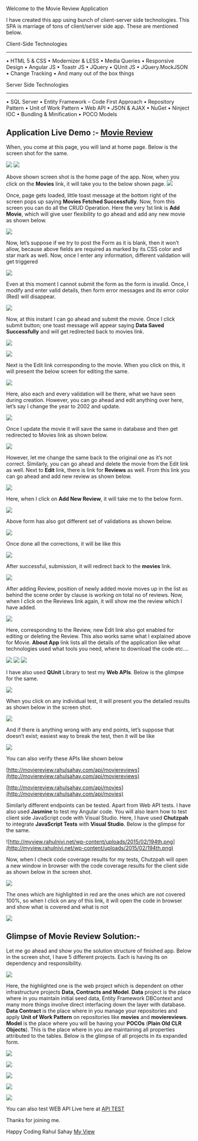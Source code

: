 Welcome to the Movie Review Application

I have created this app using bunch of client-server side technologies. This SPA is marriage of tons of client/server side app. These are mentioned below.

Client-Side Technologies

***

• HTML 5 & CSS
• Modernizer & LESS
• Media Queries
• Responsive Design
• Angular JS
• Toastr JS
• JQuery
• QUnit JS
• JQuery.MockJSON
• Change Tracking
• And many out of the box things 

Server Side Technologies

***
• SQL Server
• Entity Framework – Code First Approach
• Repository Pattern
• Unit of Work Pattern
• Web API
• JSON & AJAX
• NuGet
• Ninject IOC
• Bundling & Minification
• POCO Models 

## Application Live Demo :- [Movie Review](http://moviereview.rahulsahay.com/#/)

When, you come at this page, you will land at home page. Below is the screen shot for the same.

![](http://myview.rahulnivi.net/wp-content/uploads/2015/02/170th.png)
![](http://myview.rahulnivi.net/wp-content/uploads/2015/02/171th.png)

Above shown screen shot is the home page of the app. Now, when you click on the **Movies** link, it will take you to the below shown page.
![](http://myview.rahulnivi.net/wp-content/uploads/2015/02/172nd.png)

Once, page gets loaded, little toast message at the bottom right of the screen pops up saying **Movies Fetched Successfully**. Now, from this screen you can do all the CRUD Operation. Here the very 1st link is **Add Movie**, which will give user flexibility to go ahead and add any new movie as shown below.

![](http://myview.rahulnivi.net/wp-content/uploads/2015/02/173rd.png)

Now, let’s suppose if we try to post the Form as it is blank, then it won’t allow, because above fields are required as marked by its CSS color and star mark as well. Now, once I enter any information, different validation will get triggered

![](http://myview.rahulnivi.net/wp-content/uploads/2015/02/174th.png)

Even at this moment I cannot submit the form as the form is invalid. Once, I modify and enter valid details, then form error messages and its error color (Red) will disappear.

![](http://myview.rahulnivi.net/wp-content/uploads/2015/02/175th.png)

Now, at this instant I can go ahead and submit the movie. Once I click submit button; one toast message will appear saying **Data Saved Successfully** and will get redirected back to movies link.

![](http://myview.rahulnivi.net/wp-content/uploads/2015/02/176th.png)

![](http://myview.rahulnivi.net/wp-content/uploads/2015/02/177th.png)

Next is the Edit link corresponding to the movie. When you click on this, it will present the below screen for editing the same.

![](http://myview.rahulnivi.net/wp-content/uploads/2015/02/178th.png)

Here, also each and every validation will be there, what we have seen during creation. However, you can go ahead and edit anything over here, let’s say I change the year to 2002 and update.

![](http://myview.rahulnivi.net/wp-content/uploads/2015/02/179th.png)

Once I update the movie it will save the same in database and then get redirected to Movies link as shown below.

![](http://myview.rahulnivi.net/wp-content/uploads/2015/02/180th.png)

However, let me change the same back to the original one as it’s not correct. Similarly, you can go ahead and delete the movie from the Edit link as well. Next to **Edit** link, there is link for **Reviews** as well. From this link you can go ahead and add new review as shown below.

![](http://myview.rahulnivi.net/wp-content/uploads/2015/02/181th.png)

Here, when I click on **Add New Review**, it will take me to the below form.

![](http://myview.rahulnivi.net/wp-content/uploads/2015/02/182nd.png)

Above form has also got different set of validations as shown below.

![](http://myview.rahulnivi.net/wp-content/uploads/2015/02/183rd.png)

Once done all the corrections, it will be like this

![](http://myview.rahulnivi.net/wp-content/uploads/2015/02/184th.png)

After successful, submission, it will redirect back to the **movies** link.

![](http://myview.rahulnivi.net/wp-content/uploads/2015/02/185th.png)

After adding Review, position of newly added movie moves up in the list as behind the scene order by clause is working on total no of reviews. Now, when I click on the Reviews link again, it will show me the review which I have added.

![](http://myview.rahulnivi.net/wp-content/uploads/2015/02/186th.png)

Here, corresponding to the Review, new Edit link also got enabled for editing or deleting the Review. This also works same what I explained above for Movie. **About App** link lists all the details of the application like what technologies used what tools you need, where to download the code etc….

![](http://myview.rahulnivi.net/wp-content/uploads/2015/02/187th.png)
![](http://myview.rahulnivi.net/wp-content/uploads/2015/02/188th.png)
![](http://myview.rahulnivi.net/wp-content/uploads/2015/02/189th.png)

I have also used **QUnit** Library to test my <strong>Web APIs</strong>. Below is the glimpse for the same.

![](http://myview.rahulnivi.net/wp-content/uploads/2015/02/191th.png)

When you click on any individual test, it will present you the detailed results as shown below in the screen shot.

![](http://myview.rahulnivi.net/wp-content/uploads/2015/02/192nd.png)

And if there is anything wrong with any end points, let’s suppose that doesn’t exist; easiest way to break the test, then it will be like

![](http://myview.rahulnivi.net/wp-content/uploads/2015/02/216th.png)

You can also verify these APIs like shown below

[http://moviereview.rahulsahay.com/api/moviereviews](http://moviereview.rahulsahay.com/api/moviereviews)

[http://moviereview.rahulsahay.com/api/movies](http://moviereview.rahulsahay.com/api/movies)

Similarly different endpoints can be tested. Apart from Web API tests. I have also used **Jasmine** to test my Angular code. You will also learn how to test client side JavaScript code with Visual Studio. Here, I have used **Chutzpah** to integrate **JavaScript Tests** with **Visual Studio**. Below is the glimpse for the same.

![http://myview.rahulnivi.net/wp-content/uploads/2015/02/194th.png](http://myview.rahulnivi.net/wp-content/uploads/2015/02/194th.png)

Now, when I check code coverage results for my tests, Chutzpah will open a new window in browser with the code coverage results for the client side as shown below in the screen shot.

![](http://myview.rahulnivi.net/wp-content/uploads/2015/02/193rd.png)

The ones which are highlighted in red are the ones which are not covered 100%, so when I click on any of this link, it will open the code in browser and show what is covered and what is not

![](http://myview.rahulnivi.net/wp-content/uploads/2015/02/196th.png)

## Glimpse of Movie Review Solution:-

Let me go ahead and show you the solution structure of finished app. Below in the screen shot, I have 5 different projects. Each is having its on dependency and responsibility.

![](http://myview.rahulnivi.net/wp-content/uploads/2015/02/197th.png)

Here, the highlighted one is the web project which is dependent on other infrastructure projects **Data, Contracts and Model**. **Data** project is the place where in you maintain initial seed data, Entity Framework DBContext and many more things involve direct interfacing down the layer with database. **Data Contract** is the place where in you manage your repositories and apply **Unit of Work Pattern** on repositories like **movies** and **moviereviews**. **Model** is the place where you will be having your **POCOs** (**Plain Old CLR Objects**). This is the place where in you are maintaining all properties attributed to the tables. Below is the glimpse of all projects in its expanded form.

![](http://myview.rahulnivi.net/wp-content/uploads/2015/02/198th.png)

![](http://myview.rahulnivi.net/wp-content/uploads/2015/02/199th.png)

![](http://myview.rahulnivi.net/wp-content/uploads/2015/02/200th.png)

![](http://myview.rahulnivi.net/wp-content/uploads/2015/02/201th.png)

![](http://myview.rahulnivi.net/wp-content/uploads/2015/02/202nd.png)

You can also test WEB API Live here at [API TEST](http://moviereview.rahulsahay.com/Web%20API%20Tests/MoviesAPI.html)

Thanks for joining me.

Happy Coding
Rahul Sahay
[My View](http://myview.rahulnivi.net/)
